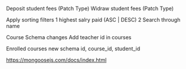 Deposit student fees (Patch Type)
Widraw student fees (Patch Type)

Apply sorting filters
1 highest salry paid (ASC | DESC)
2 Search through name

Course Schema changes
Add teacher id in courses


Enrolled courses new schema
id, course_id, student_id

https://mongoosejs.com/docs/index.html
